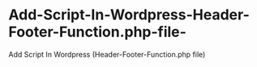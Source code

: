 # Add-Script-In-Wordpress-Header-Footer-Function.php-file-
Add Script In Wordpress (Header-Footer-Function.php file)
